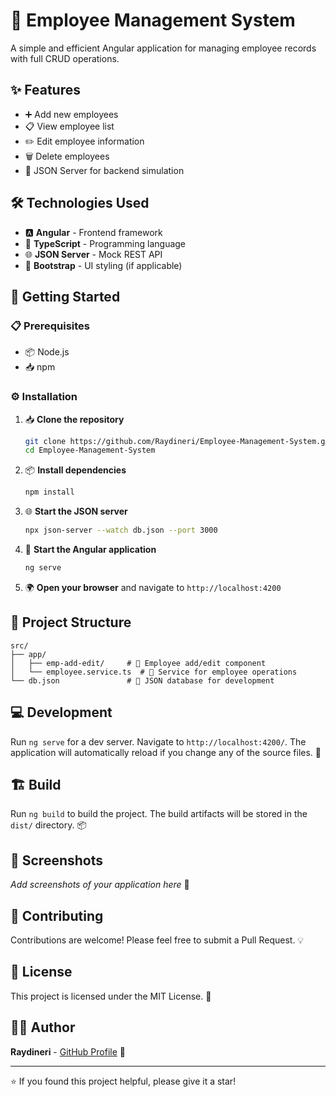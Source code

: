 # 👥 Employee Management System

A simple and efficient Angular application for managing employee records with full CRUD operations.

## ✨ Features

- ➕ Add new employees
- 📋 View employee list
- ✏️ Edit employee information
- 🗑️ Delete employees
- 🔄 JSON Server for backend simulation

## 🛠️ Technologies Used

- 🅰️ **Angular** - Frontend framework
- 📘 **TypeScript** - Programming language
- 🌐 **JSON Server** - Mock REST API
- 🎨 **Bootstrap** - UI styling (if applicable)

## 🚀 Getting Started

### 📋 Prerequisites

- 📦 Node.js
- 📥 npm

### ⚙️ Installation

1. 📥 **Clone the repository**
   ```bash
   git clone https://github.com/Raydineri/Employee-Management-System.git
   cd Employee-Management-System
   ```

2. 📦 **Install dependencies**
   ```bash
   npm install
   ```

3. 🌐 **Start the JSON server**
   ```bash
   npx json-server --watch db.json --port 3000
   ```

4. 🚀 **Start the Angular application**
   ```bash
   ng serve
   ```

5. 🌍 **Open your browser** and navigate to `http://localhost:4200`

## 📁 Project Structure

```
src/
├── app/
│   ├── emp-add-edit/     # 👤 Employee add/edit component
│   └── employee.service.ts  # 🔧 Service for employee operations
└── db.json               # 💾 JSON database for development
```

## 💻 Development

Run `ng serve` for a dev server. Navigate to `http://localhost:4200/`. The application will automatically reload if you change any of the source files. 🔄

## 🏗️ Build

Run `ng build` to build the project. The build artifacts will be stored in the `dist/` directory. 📦

## 📸 Screenshots

*Add screenshots of your application here* 📱

## 🤝 Contributing

Contributions are welcome! Please feel free to submit a Pull Request. 💡

## 📄 License

This project is licensed under the MIT License. 📜

## 👨‍💻 Author

**Raydineri** - [GitHub Profile](https://github.com/Raydineri) 🚀

---

⭐ If you found this project helpful, please give it a star!
